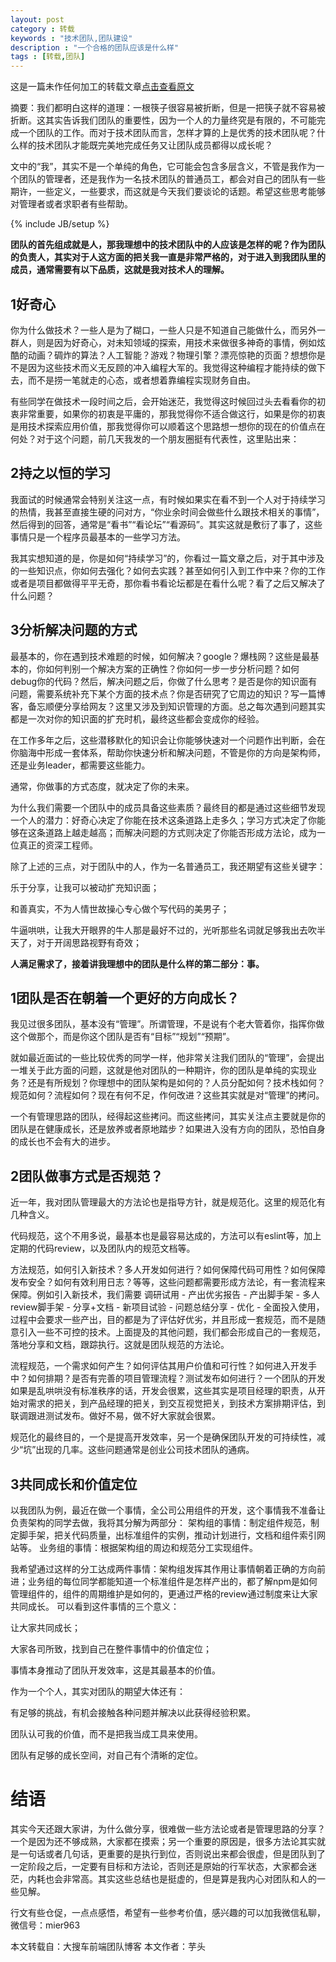```yaml
---
layout: post
category : 转载 
keywords : "技术团队,团队建设"
description : "一个合格的团队应该是什么样"
tags : [转载,团队]
---
```


这是一篇未作任何加工的转载文章[点击查看原文](http://f2e.souche.com/blog/wo-li-xiang-zhong-de-ji-zhu-tuan-dui/)

摘要：我们都明白这样的道理：一根筷子很容易被折断，但是一把筷子就不容易被折断。这其实告诉我们团队的重要性，因为一个人的力量终究是有限的，不可能完成一个团队的工作。而对于技术团队而言，怎样才算的上是优秀的技术团队呢？什么样的技术团队才能既完美地完成任务又让团队成员都得以成长呢？

文中的“我”，其实不是一个单纯的角色，它可能会包含多层含义，不管是我作为一个团队的管理者，还是我作为一名技术团队的普通员工，都会对自己的团队有一些期许，一些定义，一些要求，而这就是今天我们要谈论的话题。希望这些思考能够对管理者或者求职者有些帮助。

<!--break-->

{% include JB/setup %}


**团队的首先组成就是人，那我理想中的技术团队中的人应该是怎样的呢？作为团队的负责人，其实对于人这方面的把关我一直是非常严格的，对于进入到我团队里的成员，通常需要有以下品质，这就是我对技术人的理解。**

## 1好奇心

你为什么做技术？一些人是为了糊口，一些人只是不知道自己能做什么，而另外一群人，则是因为好奇心，对未知领域的探索，用技术来做很多神奇的事情，例如炫酷的动画？碉炸的算法？人工智能？游戏？物理引擎？漂亮惊艳的页面？想想你是不是因为这些技术而义无反顾的冲入编程大军的。我觉得这种编程才能持续的做下去，而不是捞一笔就走的心态，或者想着靠编程实现财务自由。

有些同学在做技术一段时间之后，会开始迷茫，我觉得这时候回过头去看看你的初衷非常重要，如果你的初衷是平庸的，那我觉得你不适合做这行，如果是你的初衷是用技术探索应用价值，那我觉得你可以顺着这个思路想一想你的现在的价值点在何处？对于这个问题，前几天我发的一个朋友圈挺有代表性，这里贴出来：



## 2持之以恒的学习

我面试的时候通常会特别关注这一点，有时候如果实在看不到一个人对于持续学习的热情，我甚至直接生硬的问对方，“你业余时间会做些什么跟技术相关的事情”，然后得到的回答，通常是“看书”“看论坛”“看源码”。其实这就是敷衍了事了，这些事情只是一个程序员最基本的一些学习方法。

我其实想知道的是，你是如何“持续学习”的，你看过一篇文章之后，对于其中涉及的一些知识点，你如何去强化？如何去实践？甚至如何引入到工作中来？你的工作或者是项目都做得平平无奇，那你看书看论坛都是在看什么呢？看了之后又解决了什么问题？

## 3分析解决问题的方式

最基本的，你在遇到技术难题的时候，如何解决？google？爆栈网？这些是最基本的，你如何判别一个解决方案的正确性？你如何一步一步分析问题？如何debug你的代码？然后，解决问题之后，你做了什么思考？是否是你的知识面有问题，需要系统补充下某个方面的技术点？你是否研究了它周边的知识？写一篇博客，备忘顺便分享给网友？这里又涉及到知识管理的方面。总之每次遇到问题其实都是一次对你的知识面的扩充时机，最终这些都会变成你的经验。

在工作多年之后，这些潜移默化的知识会让你能够快速对一个问题作出判断，会在你脑海中形成一套体系，帮助你快速分析和解决问题，不管是你的方向是架构师，还是业务leader，都需要这些能力。

通常，你做事的方式态度，就决定了你的未来。

为什么我们需要一个团队中的成员具备这些素质？最终目的都是通过这些细节发现一个人的潜力：好奇心决定了你能在技术这条道路上走多久；学习方式决定了你能够在这条道路上越走越高；而解决问题的方式则决定了你能否形成方法论，成为一位真正的资深工程师。

除了上述的三点，对于团队中的人，作为一名普通员工，我还期望有这些关键字：

乐于分享，让我可以被动扩充知识面；

和善真实，不为人情世故操心专心做个写代码的美男子；

牛逼哄哄，让我大开眼界的牛人那是最好不过的，光听那些名词就足够我出去吹半天了，对于开阔思路视野有奇效；


**人满足需求了，接着讲我理想中的团队是什么样的第二部分：事。**

## 1团队是否在朝着一个更好的方向成长？

我见过很多团队，基本没有“管理”。所谓管理，不是说有个老大管着你，指挥你做这个做那个，而是你这个团队是否有“目标”“规划”“预期”。

就如最近面试的一些比较优秀的同学一样，他非常关注我们团队的“管理”，会提出一堆关于此方面的问题，这就是他对团队的一种期许，你的团队是单纯的实现业务？还是有所规划？你理想中的团队架构是如何的？人员分配如何？技术栈如何？规范如何？流程如何？现在有何不足，作何改进？这些其实就是对“管理”的拷问。

一个有管理思路的团队，经得起这些拷问。而这些拷问，其实关注点主要就是你的团队是在健康成长，还是放养或者原地踏步？如果进入没有方向的团队，恐怕自身的成长也不会有大的进步。

## 2团队做事方式是否规范？

近一年，我对团队管理最大的方法论也是指导方针，就是规范化。这里的规范化有几种含义。

代码规范，这个不用多说，最基本也是最容易达成的，方法可以有eslint等，加上定期的代码review，以及团队内的规范文档等。

方法规范，如何引入新技术？多人开发如何进行？如何保障代码可用性？如何保障发布安全？如何有效利用日志？等等，这些问题都需要形成方法论，有一套流程来保障。例如引入新技术，我们需要 调研试用 - 产出优劣报告 - 产出脚手架 - 多人review脚手架 - 分享+文档 - 新项目试验 - 问题总结分享 - 优化 - 全面投入使用，过程中会要求一些产出，目的都是为了评估好优劣，并且形成一套规范，而不是随意引入一些不可控的技术。上面提及的其他问题，我们都会形成自己的一套规范，落地分享和文档，跟踪执行。这就是团队规范的方法论。

流程规范，一个需求如何产生？如何评估其用户价值和可行性？如何进入开发手中？如何排期？是否有完善的项目管理流程？测试发布如何进行？一个团队的开发如果是乱哄哄没有标准秩序的话，开发会很累，这些其实是项目经理的职责，从开始对需求的把关，到产品经理的把关，到交互视觉把关，到技术方案排期评估，到联调跟进测试发布。做好不易，做不好大家就会很累。

规范化的最终目的，一个是提高开发效率，另一个是确保团队开发的可持续性，减少“坑”出现的几率。这些问题通常是创业公司技术团队的通病。

## 3共同成长和价值定位

以我团队为例，最近在做一个事情，全公司公用组件的开发，这个事情我不准备让负责架构的同学去做，我将其分解为两部分： 架构组的事情：制定组件规范，制定脚手架，把关代码质量，出标准组件的实例，推动计划进行，文档和组件索引网站等。 业务组的事情：根据架构组的周边和规范分工实现组件。

我希望通过这样的分工达成两件事情：架构组发挥其作用让事情朝着正确的方向前进；业务组的每位同学都能知道一个标准组件是怎样产出的，都了解npm是如何管理组件的，组件的周期维护是如何的，更通过严格的review通过制度来让大家共同成长。 可以看到这件事情的三个意义：

让大家共同成长；

大家各司所致，找到自己在整件事情中的价值定位；

事情本身推动了团队开发效率，这是其最基本的价值。

作为一个个人，其实对团队的期望大体还有：

有足够的挑战，有机会接触各种问题并解决以此获得经验积累。

团队认可我的价值，而不是把我当成工具来使用。

团队有足够的成长空间，对自己有个清晰的定位。

# 结语
其实今天还跟大家讲，为什么做分享，很难做一些方法论或者是管理思路的分享？一个是因为还不够成熟，大家都在摸索；另一个重要的原因是，很多方法论其实就是一句话或者几句话，更重要的是执行到位，否则说出来都会很虚，但是团队到了一定阶段之后，一定要有目标和方法论，否则还是原始的行军状态，大家都会迷茫，内耗也会非常高。其实这些总结也是挺虚的，但是算是我内心对团队和人的一些见解。

行文有些仓促，一点点感悟，希望有一些参考价值，感兴趣的可以加我微信私聊，微信号：mier963

本文转载自：大搜车前端团队博客
本文作者：芋头
